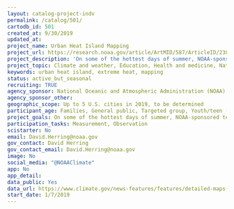 ```yaml
---
layout: catalog-project-indv
permalink: /catalog/501/
cartodb_id: 501
created_at: 9/30/2019
updated_at: 
project_name: Urban Heat Island Mapping
project_url: https://research.noaa.gov/article/ArtMID/587/ArticleID/2385/High-temperatures-bring-citizen-scientists-to-map-the-hottest-places-in-Baltimore-and-DC
project_description: 'On some of the hottest days of summer, NOAA-sponsored teams of scientists and citizen scientists conduct field campaigns to measure and map the urban heat islands of selected cities.  The two main purposes are to (1) produce very detailed maps of those cities'' urban heat islands so that (2) residents and city officials can consider whether and how they may want to take actions to protect people and property from the risks associated with exposure to extreme heat.  In previous years'' campaigns, participants observed some parts of Baltimore, Richmond, and Washington, DC, were as much as 17°F hotter than others parts of those cities during the same time of day.  '
project_topic: Climate and weather, Education, Health and medicine, Nature and outdoors, Science policy, Social science
keywords: urban heat island, extreme heat, mapping
status: active_but_seasonal
recruiting: TRUE
agency_sponsor: National Oceanic and Atmospheric Administration (NOAA)
agency_sponsor_other: 
geographic_scope: Up to 5 U.S. cities in 2019, to be determined
participant_age: Families, General public, Targeted group, Youth/teen (up to 17)
project_goals: On some of the hottest days of summer, NOAA-sponsored teams of scientists and citizen scientists conduct field campaigns to measure and map the urban heat islands of up to five selected cities. 
participation_tasks: Measurement, Observation
scistarter: No
email: David.Herring@noaa.gov
gov_contact: David Herring
gov_contact_email: David.Herring@noaa.gov
image: No
social_media: "@NOAAClimate"
app: No
app_detail: 
data_public: Yes
data_url: https://www.climate.gov/news-features/features/detailed-maps-urban-heat-island-effects-washington-dc-and-baltimore
start_date: 1/7/2019
---
```

